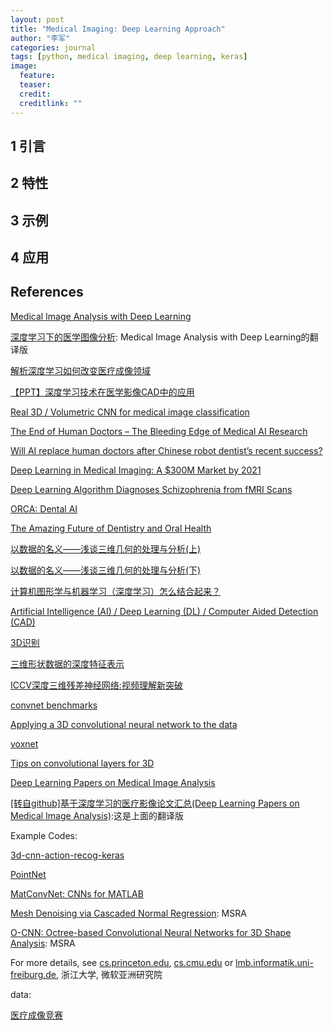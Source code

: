 ```yaml
---
layout: post
title: "Medical Imaging: Deep Learning Approach"
author: "李军"
categories: journal
tags: [python, medical imaging, deep learning, keras]
image:
  feature:
  teaser:
  credit: 
  creditlink: ""
---
```


## 1 引言


## 2 特性

## 3 示例

## 4 应用

## References

[Medical Image Analysis with Deep Learning](https://www.kdnuggets.com/2017/03/medical-image-analysis-deep-learning.html)

[深度学习下的医学图像分析](https://www.leiphone.com/search?s=深度学习下的医学图像分析&site=article): Medical Image Analysis with Deep Learning的翻译版

[解析深度学习如何改变医疗成像领域](http://www.chinacloud.cn/show.aspx?id=24551&cid=17)

[【PPT】深度学习技术在医学影像CAD中的应用](http://chuansong.me/n/1473034547823)

[Real 3D / Volumetric CNN for medical image classification](https://www.jianshu.com/p/f6d4d1350b71)

[The End of Human Doctors – The Bleeding Edge of Medical AI Research ](https://lukeoakdenrayner.wordpress.com/)

[Will AI replace human doctors after Chinese robot dentist’s recent success?](http://us.blastingnews.com/tech/2017/09/will-ai-replace-human-doctors-after-chinese-robot-dentists-recent-success-002035455.html)

[Deep Learning in Medical Imaging: A $300M Market by 2021](https://www.prnewswire.com/news-releases/deep-learning-in-medical-imaging-a-300m-market-by-2021-300408645.html)

[Deep Learning Algorithm Diagnoses Schizophrenia from fMRI Scans](https://www.medgadget.com/2017/07/deep-learning-algorithm-diagnoses-schizophrenia-fmri-scans.html)

[ORCA: Dental AI](http://orca-ai.com)

[The Amazing Future of Dentistry and Oral Health](http://medicalfuturist.com/the-amazing-future-of-dentistry-and-oral-health/)

[以数据的名义——浅谈三维几何的处理与分析(上)](http://www.sohu.com/a/146472987_133098)

[以数据的名义——浅谈三维几何的处理与分析(下)](http://www.dataguru.cn/article-11515-1.html)

[计算机图形学与机器学习（深度学习）怎么结合起来？](https://www.zhihu.com/question/42904254)

[Artificial Intelligence (AI) / Deep Learning (DL) / Computer Aided Detection (CAD)](http://www.intrinsicimaging.com/cad-ai-dl/)

[3D识别](http://blog.csdn.net/scutjy2015/article/details/72597959)

[三维形状数据的深度特征表示](https://zhuanlan.zhihu.com/p/26806047)

[ICCV深度三维残差神经网络:视频理解新突破](http://blog.csdn.net/y2c8ypzc15p/article/details/78372899)

[convnet benchmarks](https://github.com/soumith/convnet-benchmarks)

[Applying a 3D convolutional neural network to the data](https://www.kaggle.com/sentdex/first-pass-through-data-w-3d-convnet)

[voxnet](https://github.com/dimatura/voxnet)

[Tips on convolutional layers for 3D](https://github.com/keras-team/keras/pull/1623)

[Deep Learning Papers on Medical Image Analysis](https://github.com/albarqouni/Deep-Learning-for-Medical-Applications)

[[转自github]基于深度学习的医疗影像论文汇总(Deep Learning Papers on Medical Image Analysis)](https://zhuanlan.zhihu.com/p/30134193):这是上面的翻译版

Example Codes:

[3d-cnn-action-recog-keras](https://github.com/Ectsang/3D-CNN-Keras/blob/master/3d-cnn-action-recog-keras.py)

[PointNet](https://github.com/charlesq34/pointnet)

[MatConvNet: CNNs for MATLAB](http://www.vlfeat.org/matconvnet/)

[Mesh Denoising via Cascaded Normal Regression](http://wang-ps.github.io/denoising.html): MSRA

[O-CNN: Octree-based Convolutional Neural Networks for 3D Shape Analysis](http://wang-ps.github.io/O-CNN.html): MSRA

For more details, see <u>cs.princeton.edu</u>, <u>cs.cmu.edu</u> or <u>lmb.informatik.uni-freiburg.de</u>, 浙江大学, 微软亚洲研究院

data:

[医疗成像竞赛](http://www.grand-challenge.org/)